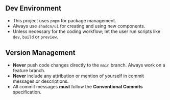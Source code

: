 ## Dev Environment
- This project uses `pnpm` for package management.
- Always use `shadcn/ui` for creating and using new components.
- Unless necessary for the coding workflow; let the user run scripts like `dev`, `build` or `preview`.

## Version Management
- **Never** push code changes directly to the `main` branch. Always work on a feature branch.
- **Never** include any attribution or mention of yourself in commit messages or descriptions.
- All commit messages **must** follow the **Conventional Commits** specification.